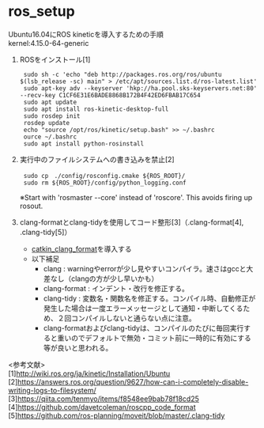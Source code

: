 # ros_setup  
Ubuntu16.04にROS kineticを導入するための手順  
kernel:4.15.0-64-generic

1. ROSをインストール[1]

		sudo sh -c 'echo "deb http://packages.ros.org/ros/ubuntu $(lsb_release -sc) main" > /etc/apt/sources.list.d/ros-latest.list'
		sudo apt-key adv --keyserver 'hkp://ha.pool.sks-keyservers.net:80' --recv-key C1CF6E31E6BADE8868B172B4F42ED6FBAB17C654
		sudo apt update
		sudo apt install ros-kinetic-desktop-full
		sudo rosdep init
		rosdep update
		echo "source /opt/ros/kinetic/setup.bash" >> ~/.bashrc
		ource ~/.bashrc
		sudo apt install python-rosinstall

1. 実行中のファイルシステムへの書き込みを禁止[2]

		sudo cp　./config/rosconfig.cmake ${ROS_ROOT}/
		sudo rm ${ROS_ROOT}/config/python_logging.conf

    ※Start with 'rosmaster --core' instead of 'roscore'. This avoids firing up rosout.

1. clang-formatとclang-tidyを使用してコード整形[3]（.clang-format[4], .clang-tidy[5]）

	- [catkin_clang_format](https://github.com/nyxrobotics/catkin_clang_format)を導入する
	- 以下補足
	    - clang : warningやerrorが少し見やすいコンパイラ。速さはgccと大差なし（clangの方が少し早いかも）
	    - clang-format : インデント・改行を修正する。
	    - clang-tidy : 変数名・関数名を修正する。コンパイル時、自動修正が発生した場合は一度エラーメッセージとして通知・中断してくるため、２回コンパイルしないと通らない点に注意。
	    - clang-formatおよびclang-tidyは、コンパイルのたびに毎回実行すると重いのでデフォルトで無効・コミット前に一時的に有効にする等が良いと思われる。



 







<参考文献>  
[1]http://wiki.ros.org/ja/kinetic/Installation/Ubuntu  
[2]https://answers.ros.org/question/9627/how-can-i-completely-disable-writing-logs-to-filesystem/  
[3]https://qiita.com/tenmyo/items/f8548ee9bab78f18cd25    
[4]https://github.com/davetcoleman/roscpp_code_format  
[5]https://github.com/ros-planning/moveit/blob/master/.clang-tidy